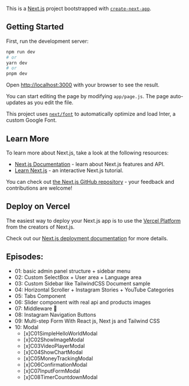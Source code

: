 This is a [Next.js](https://nextjs.org/) project bootstrapped with [`create-next-app`](https://github.com/vercel/next.js/tree/canary/packages/create-next-app).

## Getting Started

First, run the development server:

```bash
npm run dev
# or
yarn dev
# or
pnpm dev
```

Open [http://localhost:3000](http://localhost:3000) with your browser to see the result.

You can start editing the page by modifying `app/page.js`. The page auto-updates as you edit the file.

This project uses [`next/font`](https://nextjs.org/docs/basic-features/font-optimization) to automatically optimize and load Inter, a custom Google Font.

## Learn More

To learn more about Next.js, take a look at the following resources:

- [Next.js Documentation](https://nextjs.org/docs) - learn about Next.js features and API.
- [Learn Next.js](https://nextjs.org/learn) - an interactive Next.js tutorial.

You can check out [the Next.js GitHub repository](https://github.com/vercel/next.js/) - your feedback and contributions are welcome!

## Deploy on Vercel

The easiest way to deploy your Next.js app is to use the [Vercel Platform](https://vercel.com/new?utm_medium=default-template&filter=next.js&utm_source=create-next-app&utm_campaign=create-next-app-readme) from the creators of Next.js.

Check out our [Next.js deployment documentation](https://nextjs.org/docs/deployment) for more details.

## Episodes:

- 01: basic admin panel structure + sidebar menu
- 02: Custom SelectBox + User area + Language area
- 03: Custom Sidebar like TailwindCSS Document sample
- 04: Horizontal Scroller + Instagram Stories + YouTube Categories
- 05: Tabs Component
- 06: Slider component with real api and products images
- 07: Middleware 🚀
- 08: Instagram Navigation Buttons
- 09: Multi-step Form With React js, Next js and Tailwind CSS
- 10: Modal
    - [x]C01SimpleHelloWorldModal
    - [x]C02ShowImageModal
    - [x]C03VideoPlayerModal
    - [x]C04ShowChartModal
    - [x]C05MoneyTrackingModal
    - [x]C06ConfirmationModal
    - [x]C07InputFormModal
    - [x]C08TimerCountdownModal